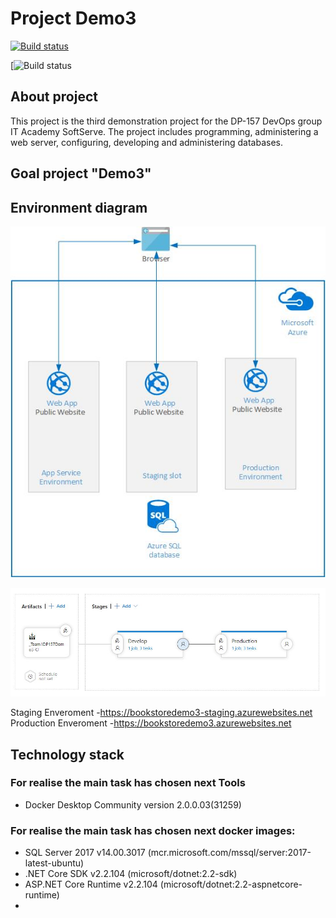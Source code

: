 # Project Demo3

[![Build status](https://dev.azure.com/DP157DevOps/Team1DP157Demo3/_apis/build/status/Demo3%20-%20Pipeline%20CI)](https://dev.azure.com/DP157DevOps/Team1DP157Demo3/_build/latest?definitionId=15)

[![Build status](https://vsrm.dev.azure.com/DP157DevOps/_apis/public/Release/badge/52752702-e31c-4a1b-9602-855eab975bfd/4/7)



## About project
This project is the third demonstration project for the DP-157 DevOps group IT Academy SoftServe.
The project includes programming, administering a web server, configuring, developing and administering databases.

## Goal project "Demo3" 



## Environment diagram

![image](https://github.com/vitalidn/DP157.Team1.Demo3/blob/master/images/01.jpg)



![image](https://github.com/vitalidn/DP157.Team1.Demo3/blob/master/images/04.jpg)


Staging Enveroment -https://bookstoredemo3-staging.azurewebsites.net
Production Enveroment -https://bookstoredemo3.azurewebsites.net


## Technology stack
### For realise the main task has chosen next Tools
* Docker Desktop Community version 2.0.0.03(31259)
   

### For realise the main task has chosen next docker images:
* SQL Server 2017 v14.00.3017 (mcr.microsoft.com/mssql/server:2017-latest-ubuntu)
* .NET Core SDK v2.2.104 (microsoft/dotnet:2.2-sdk)
* ASP.NET Core Runtime v2.2.104 (microsoft/dotnet:2.2-aspnetcore-runtime)
* 


